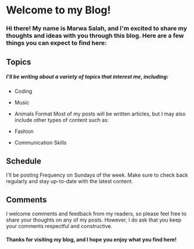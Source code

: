# Welcome to my Blog!
### Hi there! My name is Marwa Salah, and I'm excited to share my thoughts and ideas with you through this blog. Here are a few things you can expect to find here:

## Topics
##### I'll be writing about a variety of topics that interest me, including:

-  Coding
-  Music
-  Animals
Format
Most of my posts will be written articles, but I may also include other types of content such as:

- Fashion
- Communication Skills
## Schedule
I'll be posting Frequency on Sundays of the week. Make sure to check back regularly and stay up-to-date with the latest content.

## Comments
I welcome comments and feedback from my readers, so please feel free to share your thoughts on any of my posts. However, I do ask that you keep your comments respectful and constructive.

#### Thanks for visiting my blog, and I hope you enjoy what you find here!
